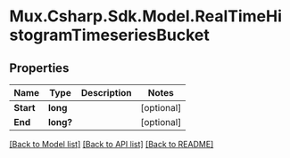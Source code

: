 # Mux.Csharp.Sdk.Model.RealTimeHistogramTimeseriesBucket

## Properties

Name | Type | Description | Notes
------------ | ------------- | ------------- | -------------
**Start** | **long** |  | [optional] 
**End** | **long?** |  | [optional] 

[[Back to Model list]](../README.md#documentation-for-models) [[Back to API list]](../README.md#documentation-for-api-endpoints) [[Back to README]](../README.md)

